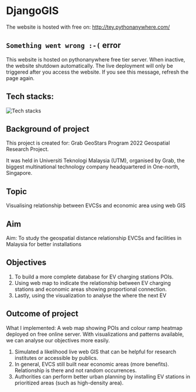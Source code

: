 # DjangoGIS

The website is hosted with free on:
http://tey.pythonanywhere.com/

## `Something went wrong :-(` error
This website is hosted on pythonanywhere free tier server. When inactive, the website shutdown automatically. 
The live deployment will only be triggered after you access the website. If you see this message, refresh the page again.

## Tech stacks:
![Tech stacks](https://skillicons.dev/icons?i=django,python,js,css,html,sqlite,bash,gcp)

## Background of project
This project is created for: Grab GeoStars Program 2022 Geospatial Research Project.

It was held in Universiti Teknologi Malaysia (UTM), organised by Grab, the biggest multinational technology company headquartered in One-north, Singapore.

## Topic
Visualising relationship between EVCSs and economic area using web GIS

## Aim
Aim: To study the geospatial distance relationship EVCSs and facilities in Malaysia for better installations

## Objectives
1. To build a more complete database for EV charging stations POIs.
2. Using web map to indicate the relationship between EV charging stations and economic areas showing proportional connection.
3. Lastly, using the visualization to analyse the where the next EV
 
## Outcome of project
What I implemented: A web map showing POIs and colour ramp heatmap deployed on free online server. With visualizations and patterns available, we can analyse our objectives more easily.

1. Simulated a likelihood live web GIS that can be helpful for research institutes or accessible by publics.
2. In general, EVCS still built near economic areas (more benefits). Relationship is there and not random occurrences.
3. Authorities can perform better urban planning by installing EV stations in prioritized areas (such as high-density area).
